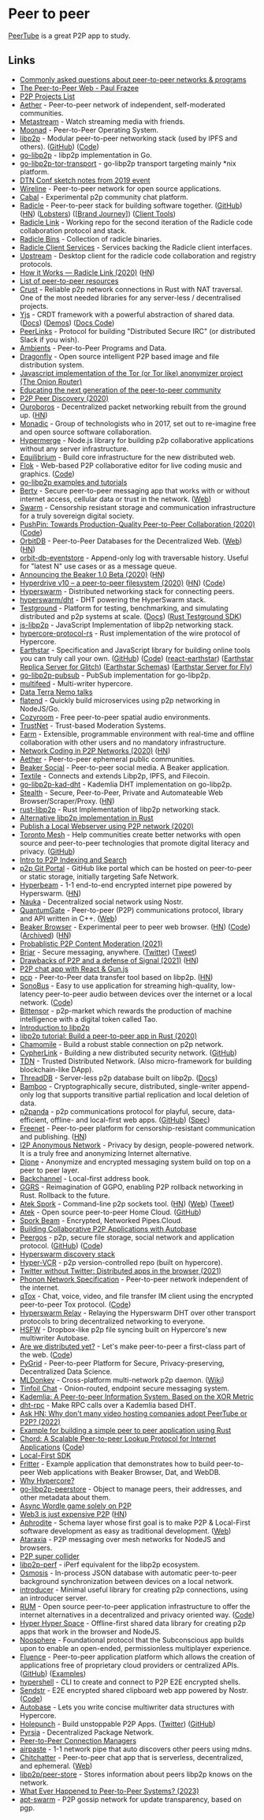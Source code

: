 # Peer to peer

[PeerTube](https://github.com/Chocobozzz/PeerTube) is a great P2P app to study.

## Links

- [Commonly asked questions about peer-to-peer networks & programs](https://github.com/noffle/p2p-faq/)
- [The Peer-to-Peer Web - Paul Frazee](https://www.youtube.com/watch?v=-ep0ZIe6i10)
- [P2P Projects List](https://github.com/moshest/p2p-index)
- [Aether](https://github.com/nehbit/aether) - Peer-to-peer network of independent, self-moderated communities.
- [Metastream](https://github.com/samuelmaddock/metastream) - Watch streaming media with friends.
- [Moonad](https://github.com/moonad/Whitepaper) - Peer-to-Peer Operating System.
- [libp2p](https://libp2p.io/) - Modular peer-to-peer networking stack (used by IPFS and others). ([GitHub](https://github.com/libp2p)) ([Code](https://github.com/libp2p/libp2p))
- [go-libp2p](https://github.com/libp2p/go-libp2p) - libp2p implementation in Go.
- [go-libp2p-tor-transport](https://github.com/berty/go-libp2p-tor-transport) - go-libp2p transport targeting mainly \*nix platform.
- [DTN Conf sketch notes from 2019 event](https://twitter.com/_lrlna/status/1129361644134567936)
- [Wireline](https://www.wireline.io/#about) - Peer-to-peer network for open source applications.
- [Cabal](https://cabal.chat/) - Experimental p2p community chat platform.
- [Radicle](https://radicle.xyz/) - Peer-to-peer stack for building software together. ([GitHub](https://github.com/radicle-dev)) ([HN](https://news.ycombinator.com/item?id=25313010)) ([Lobsters](https://lobste.rs/s/6tbq79/radicle_peer_peer_stack_for_code)) ([[Brand Journey](https://twitter.com/brandonhaslegs/status/1334207549273419777)]) ([Client Tools](https://github.com/radicle-dev/radicle-client-tools))
- [Radicle Link](https://github.com/radicle-dev/radicle-link) - Working repo for the second iteration of the Radicle code collaboration protocol and stack.
- [Radicle Bins](https://github.com/radicle-dev/radicle-bins) - Collection of radicle binaries.
- [Radicle Client Services](https://github.com/radicle-dev/radicle-client-services) - Services backing the Radicle client interfaces.
- [Upstream](https://github.com/radicle-dev/radicle-upstream) - Desktop client for the radicle code collaboration and registry protocols.
- [How it Works — Radicle Link (2020)](https://radicle.xyz/radicle-link.html) ([HN](https://news.ycombinator.com/item?id=24382589))
- [List of peer-to-peer resources](https://github.com/kgryte/awesome-peer-to-peer)
- [Crust](https://github.com/maidsafe/crust) - Reliable p2p network connections in Rust with NAT traversal. One of the most needed libraries for any server-less / decentralised projects.
- [Yjs](https://github.com/yjs/yjs) - CRDT framework with a powerful abstraction of shared data. ([Docs](https://docs.yjs.dev/)) ([Demos](https://github.com/yjs/yjs-demos)) ([Docs Code](https://github.com/yjs/docs))
- [PeerLinks](https://github.com/peerlinks/peerlinks) - Protocol for building "Distributed Secure IRC" (or distributed Slack if you wish).
- [Ambients](https://github.com/aphelionz/ambients) - Peer-to-Peer Programs and Data.
- [Dragonfly](https://github.com/dragonflyoss/Dragonfly) - Open source intelligent P2P based image and file distribution system.
- [Javascript implementation of the Tor (or Tor like) anonymizer project (The Onion Router)](https://github.com/Ayms/node-Tor)
- [Educating the next generation of the peer-to-peer community](https://accessp2p.xyz/)
- [P2P Peer Discovery (2020)](https://jsantell.com/p2p-peer-discovery)
- [Ouroboros](https://ouroboros.rocks/) - Decentralized packet networking rebuilt from the ground up. ([HN](https://news.ycombinator.com/item?id=22052416))
- [Monadic](https://monadic.xyz/) - Group of technologists who in 2017, set out to re-imagine free and open source software collaboration.
- [Hypermerge](https://github.com/automerge/hypermerge) - Node.js library for building p2p collaborative applications without any server infrastructure.
- [Equilibrium](https://equilibrium.co/) - Build core infrastructure for the new distributed web.
- [Flok](https://munshkr.github.io/flok/) - Web-based P2P collaborative editor for live coding music and graphics. ([Code](https://github.com/munshkr/flok))
- [go-libp2p examples and tutorials](https://github.com/libp2p/go-libp2p-examples)
- [Berty](https://github.com/berty/berty) - Secure peer-to-peer messaging app that works with or without internet access, cellular data or trust in the network. ([Web](https://berty.tech/))
- [Swarm](https://github.com/ethersphere/swarm) - Censorship resistant storage and communication infrastructure for a truly sovereign digital society.
- [PushPin: Towards Production-Quality Peer-to-Peer Collaboration (2020)](https://martin.kleppmann.com/papers/pushpin-papoc20.pdf) ([Code](https://github.com/ept/pushpin-papoc))
- [OrbitDB](https://github.com/orbitdb/orbit-db) - Peer-to-Peer Databases for the Decentralized Web. ([Web](https://orbitdb.org/)) ([HN](https://news.ycombinator.com/item?id=26310094))
- [orbit-db-eventstore](https://github.com/orbitdb/orbit-db-eventstore) - Append-only log with traversable history. Useful for "latest N" use cases or as a message queue.
- [Announcing the Beaker 1.0 Beta (2020)](https://beakerbrowser.com/2020/05/14/beaker-1-0-beta.html) ([HN](https://news.ycombinator.com/item?id=23182775))
- [Hyperdrive v10 – a peer-to-peer filesystem (2020)](https://blog.hypercore-protocol.org/posts/announcing-hyperdrive-10/) ([HN](https://news.ycombinator.com/item?id=23180572)) ([Code](https://github.com/hypercore-protocol/hyperdrive))
- [Hyperswarm](https://github.com/hyperswarm/hyperswarm) - Distributed networking stack for connecting peers.
- [hyperswarm/dht](https://github.com/hyperswarm/dht) - DHT powering the HyperSwarm stack.
- [Testground](https://github.com/testground/testground) - Platform for testing, benchmarking, and simulating distributed and p2p systems at scale. ([Docs](https://docs.testground.ai/)) ([Rust Testground SDK](https://github.com/testground/sdk-rust))
- [js-libp2p](https://github.com/libp2p/js-libp2p) - JavaScript Implementation of libp2p networking stack.
- [hypercore-protocol-rs](https://github.com/Frando/hypercore-protocol-rs) - Rust implementation of the wire protocol of Hypercore.
- [Earthstar](https://earthstar-project.org/) - Specification and JavaScript library for building online tools you can truly call your own. ([GitHub](https://github.com/earthstar-project)) ([Code](https://github.com/earthstar-project/earthstar)) ([react-earthstar](https://github.com/earthstar-project/react-earthstar)) ([Earthstar Replica Server for Glitch](https://github.com/earthstar-project/replica-server-glitch)) ([Earthstar Schemas](https://github.com/earthstar-project/earthstar-schemas)) ([Earthstar Server for Fly](https://github.com/earthstar-project/earthstar-server-fly))
- [go-libp2p-pubsub](https://github.com/libp2p/go-libp2p-pubsub) - PubSub implementation for go-libp2p.
- [multifeed](https://github.com/kappa-db/multifeed) - Multi-writer hypercore.
- [Data Terra Nemo talks](https://www.youtube.com/channel/UCp-7zAsouqg4LP4xULhYhcg/videos)
- [flatend](https://github.com/lithdew/flatend) - Quickly build microservices using p2p networking in NodeJS/Go.
- [Cozyroom](https://cozyroom.xyz/) - Free peer-to-peer spatial audio environments.
- [TrustNet](https://cblgh.org/articles/trustnet.html) - Trust-based Moderation Systems.
- [Farm](https://github.com/inkandswitch/farm) - Extensible, programmable environment with real-time and offline collaboration with other users and no mandatory infrastructure.
- [Network Coding in P2P Networks (2020)](https://adlrocha.substack.com/p/adlrocha-network-coding-in-p2p-networks) ([HN](https://news.ycombinator.com/item?id=24250739))
- [Aether](https://getaether.net/) - Peer-to-peer ephemeral public communities.
- [Beaker Social](https://github.com/beakerbrowser/social) - Peer-to-peer social media. A Beaker application.
- [Textile](https://github.com/textileio/textile) - Connects and extends Libp2p, IPFS, and Filecoin.
- [go-libp2p-kad-dht](https://github.com/libp2p/go-libp2p-kad-dht) - Kademlia DHT implementation on go-libp2p.
- [Stealth](https://github.com/tholian-network/stealth) - Secure, Peer-to-Peer, Private and Automateable Web Browser/Scraper/Proxy. ([HN](https://news.ycombinator.com/item?id=24816376))
- [rust-libp2p](https://github.com/libp2p/rust-libp2p) - Rust Implementation of libp2p networking stack.
- [Alternative libp2p implementation in Rust](https://github.com/netwarps/libp2p-rs)
- [Publish a Local Webserver using P2P network (2020)](https://support.diode.io/article/ss32engxlq)
- [Toronto Mesh](https://tomesh.net/) - Help communities create better networks with open source and peer-to-peer technologies that promote digital literacy and privacy. ([GitHub](https://github.com/tomeshnet))
- [Intro to P2P Indexing and Search](https://github.com/hypercore-protocol/p2p-indexing-and-search)
- [p2p Git Portal](https://github.com/happybeing/p2p-git-portal-poc) - GitHub like portal which can be hosted on peer-to-peer or static storage, initially targeting Safe Network.
- [Hyperbeam](https://github.com/mafintosh/hyperbeam) - 1-1 end-to-end encrypted internet pipe powered by Hyperswarm. ([HN](https://news.ycombinator.com/item?id=25407174))
- [Nauka](https://github.com/basantagoswami/nauka) - Decentralized social network using Nostr.
- [QuantumGate](https://github.com/kareldonk/QuantumGate) - Peer-to-peer (P2P) communications protocol, library and API written in C++. ([Web](http://www.quantumgate.org/))
- [Beaker Browser](https://beakerbrowser.com/) - Experimental peer to peer web browser. ([HN](https://news.ycombinator.com/item?id=25753908)) ([Code](https://github.com/beakerbrowser/beaker)) ([Archived](https://github.com/beakerbrowser/beaker/blob/master/archive-notice.md)) ([HN](https://news.ycombinator.com/item?id=34154896))
- [Probablistic P2P Content Moderation (2021)](https://generativist.falsifiable.com/metaverse/probablistic-p2p-content-moderation)
- [Briar](https://briarproject.org/) - Secure messaging, anywhere. ([Twitter](https://twitter.com/BriarApp)) ([Tweet](https://twitter.com/andrestaltz/status/1497632169673506816))
- [Drawbacks of P2P and a defense of Signal (2021)](https://changelog.complete.org/archives/10216-the-hidden-drawbacks-of-p2p-and-a-defense-of-signal) ([HN](https://news.ycombinator.com/item?id=25976439))
- [P2P chat app with React & Gun.js](https://github.com/dabit3/react-p2p-messaging)
- [pcp](https://github.com/dennis-tra/pcp) - Peer-to-Peer data transfer tool based on libp2p. ([HN](https://news.ycombinator.com/item?id=26124236))
- [SonoBus](https://sonobus.net/) - Easy to use application for streaming high-quality, low-latency peer-to-peer audio between devices over the internet or a local network. ([Code](https://github.com/essej/sonobus))
- [Bittensor](https://github.com/opentensor/bittensor) - p2p-market which rewards the production of machine intelligence with a digital token called Tao.
- [Introduction to libp2p](https://proto.school/introduction-to-libp2p)
- [libp2p tutorial: Build a peer-to-peer app in Rust (2020)](https://blog.logrocket.com/libp2p-tutorial-build-a-peer-to-peer-app-in-rust/)
- [Chamomile](https://github.com/cypherlink/chamomile) - Build a robust stable connection on p2p network.
- [CypherLink](https://cypherlink.io/) - Building a new distributed security network. ([GitHub](https://github.com/cypherlink))
- [TDN](https://github.com/cypherlink/TDN) - Trusted Distributed Network. (Also micro-framework for building blockchain-like DApp).
- [ThreadDB](https://github.com/textileio/go-threads) - Server-less p2p database built on libp2p. ([Docs](https://docs.textile.io/threads/))
- [Bamboo](https://github.com/AljoschaMeyer/bamboo) - Cryptographically secure, distributed, single-writer append-only log that supports transitive partial replication and local deletion of data.
- [p2panda](https://p2panda.org/) - p2p communications protocol for playful, secure, data-efficient, offline- and local-first web apps. ([GitHub](https://github.com/p2panda)) ([Spec](https://github.com/p2panda/design-document))
- [Freenet](https://freenetproject.org/index.html) - Peer-to-peer platform for censorship-resistant communication and publishing. ([HN](https://news.ycombinator.com/item?id=28587220))
- [I2P Anonymous Network](https://geti2p.net/en/) - Privacy by design, people-powered network. It is a truly free and anonymizing Internet alternative.
- [Dione](https://github.com/Dione-Software/dione) - Anonymize and encrypted messaging system build on top on a peer to peer layer.
- [Backchannel](https://github.com/inkandswitch/backchannel) - Local-first address book.
- [GGRS](https://github.com/gschup/ggrs) - Reimagination of GGPO, enabling P2P rollback networking in Rust. Rollback to the future.
- [Atek Spork](https://github.com/atek-cloud/spork) - Command-line p2p sockets tool. ([HN](https://news.ycombinator.com/item?id=28915872)) ([Web](https://spork.sh/)) ([Tweet](https://twitter.com/pfrazee/status/1453113591939403780))
- [Atek](https://atek.cloud/) - Open source peer-to-peer Home Cloud. ([GitHub](https://github.com/atek-cloud))
- [Spork Beam](https://atek.cloud/blog/spork-beam) - Encrypted, Networked Pipes.Cloud.
- [Building Collaborative P2P Applications with Autobase](https://github.com/hypercore-protocol/p2p-multiwriter-with-autobase)
- [Peergos](https://peergos.org/) - p2p, secure file storage, social network and application protocol. ([GitHub](https://github.com/Peergos)) ([Code](https://github.com/Peergos/Peergos))
- [Hyperswarm discovery stack](https://github.com/hyperswarm/discovery)
- [Hyper-VCR](https://github.com/pfrazee/hyper-vcr) - p2p version-controlled repo (built on hypercore).
- [Twitter without Twitter: Distributed apps in the browser (2021)](https://www.youtube.com/watch?v=YJ6hX_x4_tw)
- [Phonon Network Specification](https://github.com/GridPlus/phonon-network) - Peer-to-peer network independent of the internet.
- [qTox](https://qtox.github.io/) - Chat, voice, video, and file transfer IM client using the encrypted peer-to-peer Tox protocol. ([Code](https://github.com/qTox/qTox))
- [Hyperswarm Relay](https://github.com/hyperswarm/dht-relay) - Relaying the Hyperswarm DHT over other transport protocols to bring decentralized networking to everyone.
- [HSFW](https://github.com/pfrazee/hyper-sfw) - Dropbox-like p2p file syncing built on Hypercore's new multiwriter Autobase.
- [Are we distributed yet?](https://arewedistributedyet.com/) - Let's make peer-to-peer a first-class part of the web. ([Code](https://github.com/arewedistributedyet/arewedistributedyet))
- [PyGrid](https://github.com/OpenMined/PyGrid) - Peer-to-peer Platform for Secure, Privacy-preserving, Decentralized Data Science.
- [MLDonkey](https://github.com/ygrek/mldonkey) - Cross-platform multi-network p2p daemon. ([Wiki](http://mldonkey.sourceforge.net/Main_Page))
- [Tinfoil Chat](https://github.com/maqp/tfc) - Onion-routed, endpoint secure messaging system.
- [Kademlia: A Peer-to-peer Information System. Based on the XOR Metric](https://pdos.csail.mit.edu/~petar/papers/maymounkov-kademlia-lncs.pdf)
- [dht-rpc](https://github.com/mafintosh/dht-rpc) - Make RPC calls over a Kademlia based DHT.
- [Ask HN: Why don't many video hosting companies adopt PeerTube or P2P? (2022)](https://news.ycombinator.com/item?id=30539791)
- [Example for building a simple peer to peer application using Rust](https://github.com/zupzup/rust-peer-to-peer-example)
- [Chord: A Scalable Peer-to-peer Lookup Protocol for Internet Applications](https://pdos.csail.mit.edu/papers/ton:chord/paper-ton.pdf) ([Code](https://github.com/arriqaaq/chord))
- [Local-First SDK](https://github.com/cloudpeers/tlfs)
- [Fritter](https://github.com/beakerbrowser/fritter) - Example application that demonstrates how to build peer-to-peer Web applications with Beaker Browser, Dat, and WebDB.
- [Why Hypercore?](https://github.com/pfrazee/why-hypercore)
- [go-libp2p-peerstore](https://github.com/libp2p/go-libp2p-peerstore) - Object to manage peers, their addresses, and other metadata about them.
- [Async Wordle game solely on P2P](https://github.com/p2p-games/wordle)
- [Web3 is just expensive P2P](https://netfuture.ch/2022/05/web3-is-just-expensive-p2p/) ([HN](https://news.ycombinator.com/item?id=31396329))
- [Aphrodite](https://github.com/tantaman/aphrodite) - Schema layer whose first goal is to make P2P & Local-First software development as easy as traditional development. ([Web](https://aphrodite.sh/))
- [Ataraxia](https://github.com/aholstenson/ataraxia) - P2P messaging over mesh networks for NodeJS and browsers.
- [P2P super collider](https://github.com/socketsupply/p2p-supercollider)
- [libp2p-perf](https://github.com/mxinden/libp2p-perf) - iPerf equivalent for the libp2p ecosystem.
- [Osmosis](https://github.com/ar-nelson/osmosis-js) - In-process JSON database with automatic peer-to-peer background synchronization between devices on a local network.
- [introducer](https://github.com/socketsupply/introducer) - Minimal useful library for creating p2p connections, using an introducer server.
- [RUM](https://rumsystem.net/) - Open source peer-to-peer application infrastructure to offer the internet alternatives in a decentralized and privacy oriented way. ([Code](https://github.com/rumsystem/quorum))
- [Hyper Hyper Space](https://github.com/hyperhyperspace/hyperhyperspace-core) - Offline-first shared data library for creating p2p apps that work in the browser and NodeJS.
- [Noosphere](https://github.com/subconsciousnetwork/noosphere) - Foundational protocol that the Subconscious app builds upon to enable an open-ended, permissionless multiplayer experience.
- [Fluence](https://fluence.dev/docs/learn/overview) - Peer-to-peer application platform which allows the creation of applications free of proprietary cloud providers or centralized APIs. ([GitHub](https://github.com/fluencelabs)) ([Examples](https://github.com/fluencelabs/examples))
- [hypershell](https://github.com/holepunchto/hypershell) - CLI to create and connect to P2P E2E encrypted shells.
- [Sendstr](https://sendstr.com/) - E2E encrypted shared clipboard web app powered by Nostr. ([Code](https://github.com/vilm3r/sendstr-web))
- [Autobase](https://github.com/holepunchto/autobase) - Lets you write concise multiwriter data structures with Hypercore.
- [Holepunch](https://holepunch.to/) - Build unstoppable P2P Apps. ([Twitter](https://twitter.com/holepunch_to)) ([GitHub](https://github.com/holepunchto))
- [Pyrsia](https://github.com/pyrsia/pyrsia) - Decentralized Package Network.
- [Peer-to-Peer Connection Managers](https://github.com/mycognosist/p2p-connection-managers)
- [airpaste](https://github.com/mafintosh/airpaste) - 1-1 network pipe that auto discovers other peers using mdns.
- [Chitchatter](https://github.com/jeremyckahn/chitchatter) - Peer-to-peer chat app that is serverless, decentralized, and ephemeral. ([Web](https://chitchatter.im/))
- [libp2p/peer-store](https://github.com/libp2p/js-libp2p-peer-store) - Stores information about peers libp2p knows on the network.
- [What Ever Happened to Peer-to-Peer Systems? (2023)](https://cacm.acm.org/magazines/2023/3/270198-what-ever-happened-to-peer-to-peer-systems/fulltext#.Y_ZguJ11Cgo.twitter)
- [apt-swarm](https://github.com/kpcyrd/apt-swarm) - P2P gossip network for update transparency, based on pgp.
